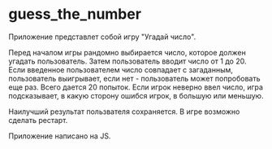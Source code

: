 # guess_the_number

Приложение представлет собой игру "Угадай число".

Перед началом игры рандомно выбирается число, которое должен угадать пользователь. Затем пользователь вводит число от 1 до 20. Если введенное пользователем число совпадает с загаданным, пользователь выигрывает, если нет - пользователь может попробовать еще раз. Всего дается 20 попыток.
Если игрок неверно ввел число, игра подсказывает, в какую сторону ошибся игрок, в большую или меньшую.

Наилучший результат пользвателя сохраняется. 
В игре возможно сделать рестарт.

Приложение написано на JS.
